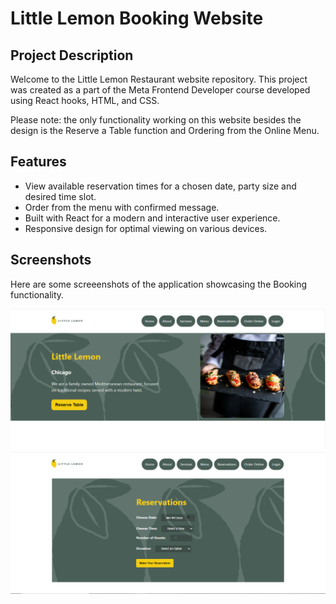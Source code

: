 # Little Lemon Booking Website

## Project Description

Welcome to the Little Lemon Restaurant website repository. This project was created as a part of the Meta Frontend Developer course developed using React hooks, HTML, and CSS.

Please note: the only functionality working on this website besides the design is the Reserve a Table function and Ordering from the Online Menu.

## Features

- View available reservation times for a chosen date, party size and desired time slot.
- Order from the menu with confirmed message.
- Built with React for a modern and interactive user experience.
- Responsive design for optimal viewing on various devices.

## Screenshots
Here are some screeenshots of the application showcasing the Booking functionality.

![little lemon website table booking](/src/images/github-home.png)
![little lemon website table booking](/src/images/github-reserve.png)


